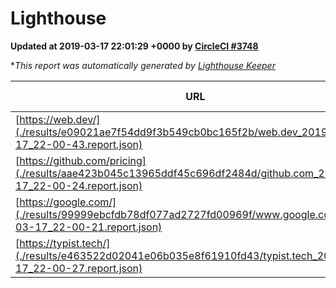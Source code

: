 
# Lighthouse

**Updated at 2019-03-17 22:01:29 +0000 by [CircleCI #3748](https://circleci.com/gh/ItinerisLtd/lighthouse-keeper-example/3748)**

**This report was automatically generated by [Lighthouse Keeper](https://github.com/itinerisltd/lighthouse-keeper)*

| URL | Performance | Accessibility | Best Practices | SEO | PWA | Updated At |
| --- | --- | --- | --- | --- | --- | --- |
| [https://web.dev/](./results/e09021ae7f54dd9f3b549cb0bc165f2b/web.dev_2019-03-17_22-00-43.report.json) | 0.89 | 0.93 | 1 | 0.87 | 1 | 2019-03-17T22:00:43.484Z |
| [https://github.com/pricing](./results/aae423b045c13965ddf45c696df2484d/github.com_2019-03-17_22-00-24.report.json) | 0.86 | 0.89 | 0.93 | 0.9 | 0.58 | 2019-03-17T22:00:24.476Z |
| [https://google.com/](./results/99999ebcfdb78df077ad2727fd00969f/www.google.com_2019-03-17_22-00-21.report.json) | 0.9 | 0.71 | 0.93 | 0.8 | 0.58 | 2019-03-17T22:00:21.120Z |
| [https://typist.tech/](./results/e463522d02041e06b035e8f61910fd43/typist.tech_2019-03-17_22-00-27.report.json) | 1 |  |  |  |  | 2019-03-17T22:00:27.825Z |
